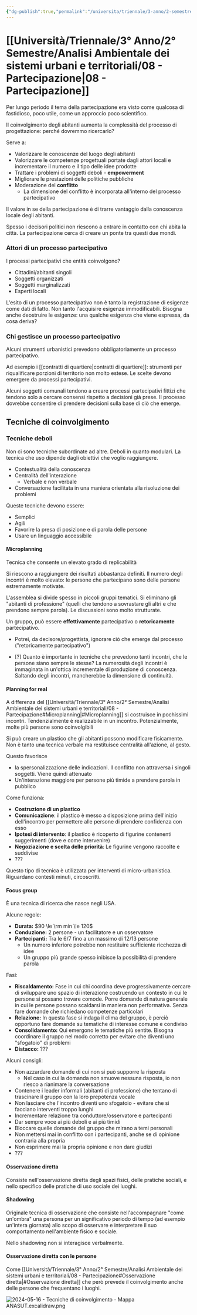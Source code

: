 ```yaml
---
{"dg-publish":true,"permalink":"/universita/triennale/3-anno/2-semestre/analisi-ambientale-dei-sistemi-urbani-e-territoriali/08-partecipazione/","tags":["UNI"]}
---
```


# [[Università/Triennale/3° Anno/2° Semestre/Analisi Ambientale dei sistemi urbani e territoriali/08 - Partecipazione\|08 - Partecipazione]]



Per lungo periodo il tema della partecipazione era visto come qualcosa di fastidioso, poco utile, come un approccio poco scientifico.

Il coinvolgimento degli abitanti aumenta la complessità del processo di progettazione: perché dovremmo ricercarlo?

Serve a:
- Valorizzare le conoscenze del luogo degli abitanti
- Valorizzare le competenze progettuali portate dagli attori locali e incrementare il numero e il tipo delle idee prodotte
- Trattare i problemi di soggetti deboli - **empowerment**
- Migliorare le prestazioni delle politiche pubbliche
- Moderazione del **conflitto**
	- La dimensione del conflitto è incorporata all'interno del processo partecipativo

Il valore in se della partecipazione è di trarre vantaggio dalla conoscenza locale degli abitanti.

Spesso i decisori politici non riescono a entrare in contatto con chi abita la città. La partecipazione cerca di creare un ponte tra questi due mondi.

### Attori di un processo partecipativo

I processi partecipativi che entità coinvolgono?
- Cittadini/abitanti singoli
- Soggetti organizzati
- Soggetti marginalizzati
- Esperti locali

L'esito di un processo partecipativo non è tanto la registrazione di esigenze come dati di fatto. Non tanto l'acquisire esigenze immodificabili. Bisogna anche deostruire le esigenze: una qualche esigenza che viene espressa, da cosa deriva?

### Chi gestisce un processo partecipativo

Alcuni strumenti urbanistici prevedono obbligatoriamente un processo partecipativo. 

Ad esempio i [[contratti di quartiere\|contratti di quartiere]]: strumenti per riqualificare porzioni di territorio non molto estese. Le scelte devono emergere da processi partecipativi.

Alcuni soggetti comunali tendono a creare processi partecipativi fittizi che tendono solo a cercare consensi rispetto a decisioni già prese. Il processo dovrebbe consentire di prendere decisioni sulla base di ciò che emerge.




## Tecniche di coinvolgimento

### Tecniche deboli

Non ci sono tecniche subordinate ad altre. Deboli in quanto modulari. La tecnica che uso dipende dagli obiettivi che voglio raggiungere.

- Contestualità della conoscenza
- Centralità dell'interazione
	- Verbale e non verbale
- Conversazione facilitata in una maniera orientata alla risoluzione dei problemi

Queste tecniche devono essere:
- Semplici
- Agili
- Favorire la presa di posizione e di parola delle persone
- Usare un linguaggio accessibile

#### Microplanning

Tecnica che consente un elevato grado di replicabilità

Si riescono a raggiungere dei risultati abbastanza definiti. Il numero degli incontri è molto elevato: le persone che partecipano sono delle persone estremamente motivate.

L'assemblea si divide spesso in piccoli gruppi tematici. Si eliminano gli "abitanti di professione" (quelli che tendono a sovrastare gli altri e che prendono sempre parola). Le discussioni sono molto strutturate. 

Un gruppo, può essere **effettivamente** partecipativo o **retoricamente** partecipativo.
- Potrei, da decisore/progettista, ignorare ciò che emerge dal processo ("retoricamente partecipativo")

- [?] Quanto è importante in tecniche che prevedono tanti incontri, che le persone siano sempre le stesse?
La numerosità degli incontri è immaginata in un'ottica incrementale di produzione di conoscenza. Saltando degli incontri, mancherebbe la dimensione di continuità.


#### Planning for real

A differenza del [[Università/Triennale/3° Anno/2° Semestre/Analisi Ambientale dei sistemi urbani e territoriali/08 - Partecipazione#Microplanning\|#Microplanning]] si costruisce in pochissimi incontri. Tendenzialmente è realizzabile in un incontro. Potenzialmente, molte più persone sono coinvolgibili

Si può creare un plastico che gli abitanti possono modificare fisicamente. Non è tanto una tecnica verbale ma restituisce centralità all'azione, al gesto.

Questo favorisce
- la spersonalizzazione delle indicazioni. Il conflitto non attraversa i singoli soggetti. Viene quindi attenuato
- Un'interazione maggiore per persone più timide a prendere parola in pubblico

Come funziona:
- **Costruzione di un plastico**
- **Comunicazione**: il plastico è messo a disposizione prima dell'inizio dell'incontro per permettere alle persone di prendere confidenza con esso
- **Ipotesi di intervento**: il plastico è ricoperto di figurine contenenti suggerimenti (dove e come intervenire)
- **Negoziazione e scelta delle priorità**: Le figurine vengono raccolte e suddivise
- ???

Questo tipo di tecnica è utilizzata per interventi di micro-urbanistica. Riguardano contesti minuti, circoscritti.


#### Focus group

È una tecnica di ricerca che nasce negli USA.

Alcune regole:
- **Durata:** $90 \le \rm min \le 120$
- **Conduzione:** 2 persone - un facilitatore e un osservatore
- **Partecipanti:** Tra le 6/7 fino a un massimo di 12/13 persone
	- Un numero inferiore potrebbe non restituire sufficiente ricchezza di idee
	- Un gruppo più grande spesso inibisce la possibilità di prendere parola

Fasi:
- **Riscaldamento:** Fase in cui chi coordina deve progressivamente cercare di sviluppare uno spazio di interazione costruendo un contesto in cui le persone si possano trovare comode. Porre domande di natura generale in cui le persone possano scaldarsi in maniera non performativa. Senza fare domande che richiedano competenze particolari
- **Relazione:** In questa fase si indaga il clima del gruppo, è perciò opportuno fare domande su tematiche di interesse comune e condiviso
- **Consolidamento:** Qui emergono le tematiche più sentite. Bisogna coordinare il gruppo nel modo corretto per evitare che diventi uno "sfogatoio" di problemi
- **Distacco:** ???

Alcuni consigli:
- Non azzardare domande di cui non si può supporre la risposta
	- Nel caso in cui la domanda non smuove nessuna risposta, io non riesco a rianimare la conversazione
- Contenere i leader informali (abitanti di professione) che tentano di trascinare il gruppo con la loro prepotenza vocale
- Non lasciare che l'incontro diventi uno sfogatoio - evitare che si facciano interventi troppo lunghi
- Incrementare relazione tra conduttore/osservatore e partecipanti
- Dar sempre voce ai più deboli e ai più timidi
- Bloccare quelle domande del gruppo che mirano a temi personali
- Non mettersi mai in conflitto con i partecipanti, anche se di opinione contraria alla propria
- Non esprimere mai la propria opinione e non dare giudizi
- ???


#### Osservazione diretta

Consiste nell'osservazione diretta degli spazi fisici, delle pratiche sociali, e nello specifico delle pratiche di uso sociale dei luoghi.

#### Shadowing

Originale tecnica di osservazione che consiste nell'accompagnare "come un'ombra" una persona per un significativo periodo di tempo (ad esempio un'intera giornata) allo scopo di osservare e interpretare il suo comportamento nell'ambiente fisico e sociale.

Nello shadowing non si interagisce verbalmente. 

#### Osservazione diretta con le persone

Come [[Università/Triennale/3° Anno/2° Semestre/Analisi Ambientale dei sistemi urbani e territoriali/08 - Partecipazione#Osservazione diretta\|#Osservazione diretta]] che però prevede il coinvolgimento anche delle persone che frequentano i luoghi. 

![2024-05-16 - Tecniche di coinvolgimento - Mappa ANASUT.excalidraw.png](/img/user/Excalidraw/2024-05-16%20-%20Tecniche%20di%20coinvolgimento%20-%20Mappa%20ANASUT.excalidraw.png)

